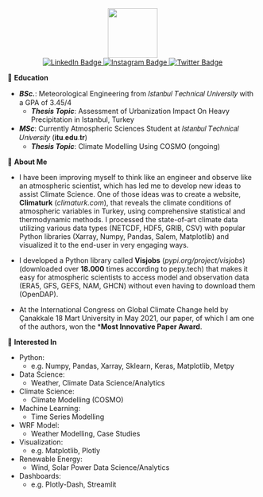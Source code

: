 <div id="header" align="center">
  <img src="https://media.giphy.com/media/M9gbBd9nbDrOTu1Mqx/giphy.gif" width="100"/>
</div>

<div id="badges" align="center">
  <a href="https://tr.linkedin.com/in/kutaydonmez">
    <img src="https://img.shields.io/badge/LinkedIn-blue?style=for-the-badge&logo=linkedin&logoColor=white" alt="LinkedIn Badge"/>
  </a>
  <a href="https://www.instagram.com/kutaydonmezz/">
    <img src="https://img.shields.io/badge/Instagram-purple?style=for-the-badge&logo=instagram&logoColor=white" alt="Instagram Badge"/>
  </a>
  <a href="https://twitter.com/donmezkutays">
    <img src="https://img.shields.io/badge/Twitter-blue?style=for-the-badge&logo=twitter&logoColor=white" alt="Twitter Badge"/>
  </a>
</div>

<div id="counter" align="center">
<img src="https://komarev.com/ghpvc/?username=donmezkutay&style=flat-square&color=blue" alt=""/>
</div>

🔭 **Education**
- ***BSc.***: Meteorological Engineering from 𝐼𝑠𝑡𝑎𝑛𝑏𝑢𝑙 𝑇𝑒𝑐ℎ𝑛𝑖𝑐𝑎𝑙 𝑈𝑛𝑖𝑣𝑒𝑟𝑠𝑖𝑡𝑦 with a GPA of 3.45/4 <br>
    - ***Thesis Topic***: Assessment of Urbanization Impact On Heavy Precipitation in Istanbul, Turkey
- ***MSc***: Currently Atmospheric Sciences Student at 𝐼𝑠𝑡𝑎𝑛𝑏𝑢𝑙 𝑇𝑒𝑐ℎ𝑛𝑖𝑐𝑎𝑙 𝑈𝑛𝑖𝑣𝑒𝑟𝑠𝑖𝑡𝑦 (𝐢𝐭𝐮.𝐞𝐝𝐮.𝐭𝐫)
    - ***Thesis Topic***: Climate Modelling Using COSMO (ongoing)

🌱 **About Me** 
- I have been improving myself to think like an engineer and observe like an atmospheric scientist, which has led me to develop new ideas to assist Climate Science. One of those ideas was to create a website, **Climaturk** (*climaturk.com*), that reveals the climate conditions of atmospheric variables in Turkey, using comprehensive statistical and thermodynamic methods. I processed the state-of-art climate data utilizing various data types (NETCDF, HDF5, GRIB, CSV) with popular Python libraries (Xarray, Numpy, Pandas, Salem, Matplotlib) and visualized it to the end-user in very engaging ways.

- I developed a Python library called **Visjobs** (*pypi.org/project/visjobs*) (downloaded over **18.000** times according to pepy.tech) that makes it easy for atmospheric scientists to access model and observation data (ERA5, GFS, GEFS, NAM, GHCN) without even having to download them (OpenDAP).

- At the International Congress on Global Climate Change held by Çanakkale 18 Mart University in May 2021, our paper, of which I am one of the authors, won the ***Most Innovative Paper Award**.

👯 **Interested In**
* Python:
    * e.g. Numpy, Pandas, Xarray, Sklearn, Keras, Matplotlib, Metpy
* Data Science:
    * Weather, Climate Data Science/Analytics
* Climate Science:
    * Climate Modelling (COSMO)
* Machine Learning: 
    * Time Series Modelling
* WRF Model:
    * Weather Modelling, Case Studies
* Visualization:
    * e.g. Matplotlib, Plotly
* Renewable Energy:
    * Wind, Solar Power Data Science/Analytics
* Dashboards: 
    * e.g. Plotly-Dash, Streamlit

<!--
**donmezkutay/donmezkutay** is a ✨ _special_ ✨ repository because its `README.md` (this file) appears on your GitHub profile.

Here are some ideas to get you started:

- 🔭 I’m currently working on ...
- 🌱 I’m currently learning ...
- 👯 I’m looking to collaborate on ...
- 🤔 I’m looking for help with ...
- 💬 Ask me about ...
- 📫 How to reach me: ...
- 😄 Pronouns: ...
- ⚡ Fun fact: ...
-->
